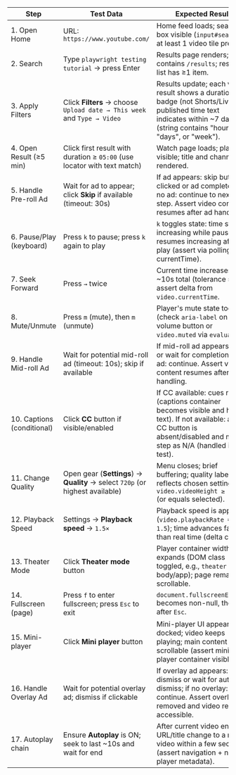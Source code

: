 | Step                      | Test Data                                                                     | Expected Result                                                                                                                                                               |
| ------------------------- | ----------------------------------------------------------------------------- | ----------------------------------------------------------------------------------------------------------------------------------------------------------------------------- |
| 1. Open Home              | URL: `https://www.youtube.com/`                                               | Home feed loads; search box visible (`input#search`); at least 1 video tile present.                                                                                          |
| 2. Search                 | Type `playwright testing tutorial` → press Enter                              | Results page renders; URL contains `/results`; results list has ≥1 item.                                                                                                      |
| 3. Apply Filters          | Click **Filters** → choose `Upload date → This week` and `Type → Video`       | Results update; each visible result shows a duration badge (not Shorts/Live); published time text indicates within \~7 days (string contains "hours", "days", or "week").     |
| 4. Open Result (≥5 min)   | Click first result with duration ≥ `05:00` (use locator with text match)      | Watch page loads; player visible; title and channel link rendered.                                                                                                            |
| 5. Handle Pre-roll Ad     | Wait for ad to appear; click **Skip** if available (timeout: 30s)             | If ad appears: skip button clicked or ad completes; if no ad: continue to next step. Assert video content resumes after ad handling.                                          |
| 6. Pause/Play (keyboard)  | Press `k` to pause; press `k` again to play                                   | `k` toggles state: time stops increasing while paused, resumes increasing after play (assert via polling currentTime).                                                        |
| 7. Seek Forward           | Press `→` twice                                                               | Current time increases by \~10s total (tolerance ±3s); assert delta from `video.currentTime`.                                                                                 |
| 8. Mute/Unmute            | Press `m` (mute), then `m` (unmute)                                           | Player's mute state toggles (check `aria-label` on volume button or `video.muted` via `evaluate`).                                                                            |
| 9. Handle Mid-roll Ad     | Wait for potential mid-roll ad (timeout: 10s); skip if available              | If mid-roll ad appears: skip or wait for completion; if no ad: continue. Assert video content resumes after ad handling.                                                      |
| 10. Captions (conditional) | Click **CC** button if visible/enabled                                        | If CC available: cues render (captions container becomes visible and has text). If not available: assert CC button is absent/disabled and mark step as N/A (handled in test). |
| 11. Change Quality        | Open gear (**Settings**) → **Quality** → select `720p` (or highest available) | Menu closes; brief buffering; quality label reflects chosen setting; `video.videoHeight ≥ 720` (or equals selected).                                                          |
| 12. Playback Speed        | Settings → **Playback speed** → `1.5×`                                        | Playback speed is applied (`video.playbackRate === 1.5`); time advances faster than real time (delta check).                                                                  |
| 13. Theater Mode          | Click **Theater mode** button                                                 | Player container width expands (DOM class toggled, e.g., `theater` on body/app); page remains scrollable.                                                                     |
| 14. Fullscreen (page)     | Press `f` to enter fullscreen; press `Esc` to exit                            | `document.fullscreenElement` becomes non-null, then null after `Esc`.                                                                                                         |
| 15. Mini-player           | Click **Mini player** button                                                  | Mini-player UI appears docked; video keeps playing; main content scrollable (assert mini-player container visible).                                                           |
| 16. Handle Overlay Ad     | Wait for potential overlay ad; dismiss if clickable                           | If overlay ad appears: dismiss or wait for auto-dismiss; if no overlay: continue. Assert overlay is removed and video remains accessible.                                      |
| 17. Autoplay chain        | Ensure **Autoplay** is ON; seek to last \~10s and wait for end                | After current video ends, URL/title change to a new video within a few seconds (assert navigation + new player metadata).                                                     |
